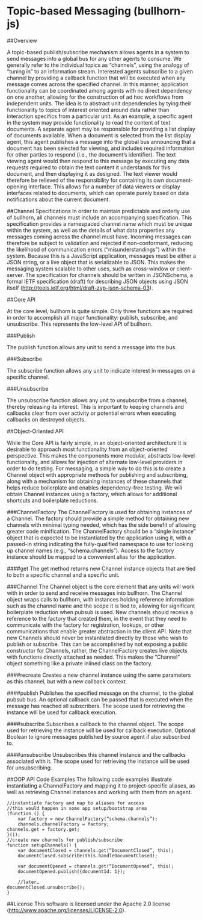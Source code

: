 # Topic-based Messaging (bullhorn-js)

##Overview

A topic-based publish/subscribe mechanism allows agents in a system to send messages into a global bus for any other agents to consume. We generally refer to the individual topics as “channels”, using the analogy of “tuning in” to an information stream. Interested agents subscribe to a given channel by providing a callback function that will be executed when any message comes across the specified channel. In this manner, application functionality can be coordinated among agents with no direct dependency on one another, allowing for the construction of ad hoc workflows from independent units. The idea is to abstract unit dependencies by tying their functionality to topics of interest oriented around data rather than interaction specifics from a particular unit.
As an example, a specific agent in the system may provide functionality to read the content of text documents. A separate agent may be responsible for providing a list display of documents available. When a document is selected from the list display agent, this agent publishes a message into the global bus announcing that a document has been selected for viewing, and includes required information for other parties to respond (i.e., the document’s identifier). The text viewing agent would then respond to this message by executing any data requests required to obtain the text content it understands for this document, and then displaying it as designed. The text viewer would therefore be relieved of the responsibility for containing its own document-opening interface. This allows for a number of data viewers or display interfaces related to documents, which can operate purely based on data notifications about the current document.

##Channel Specifications
In order to maintain predictable and orderly use of bullhorn, all channels must include an accompanying specification. This specification provides a namespaced channel name which must be unique within the system, as well as the details of what data properties any messages coming across the channel must have. Incoming messages can therefore be subject to validation and rejected if non-conformant, reducing the likelihood of communication errors (“misunderstandings”) within the system. Because this is a JavaScript application, messages must be either a JSON string, or a live object that is serializable to JSON. This makes the messaging system scalable to other uses, such as cross-window or client-server.
The specification for channels should be written in JSONSchema, a formal IETF specification (draft) for describing JSON objects using JSON itself (http://tools.ietf.org/html/draft-zyp-json-schema-03).

##Core API

At the core level, bullhorn is quite simple. Only three functions are required in order to accomplish all major functionality: publish, subscribe, and unsubscribe. This represents the low-level API of bullhorn.

###Publish

The publish function allows any unit to send a message into the bus.

###Subscribe

The subscribe function allows any unit to indicate interest in messages on a specific channel.

###Unsubscribe

The unsubscribe function allows any unit to unsubscribe from a channel, thereby releasing its interest. This is important to keeping channels and callbacks clear from over activity or potential errors when executing callbacks on destroyed objects.

##Object-Oriented API

While the Core API is fairly simple, in an object-oriented architecture it is desirable to approach most functionality from an object-oriented perspective. This makes the components more modular, abstracts low-level functionality, and allows for injection of alternate low-level providers in order to do testing. For messaging, a simple way to do this is to create a Channel object with appropriate methods for publishing and subscribing, along with a mechanism for obtaining instances of these channels that helps reduce boilerplate and enables dependency-free testing. We will obtain Channel instances using a factory, which allows for additional shortcuts and boilerplate reductions.

###ChannelFactory
The ChannelFactory is used for obtaining instances of a Channel. The factory should provide a simple method for obtaining new channels with minimal typing needed, which has the side benefit of allowing greater code minification.
The ChannelFactory should be a “single instance” object that is expected to be instantiated by the application using it, with a passed-in string indicating the fully-qualified namespace to use for looking up channel names (e.g., “schema.channels”). Access to the factory instance should be mapped to a convenient alias for the application.

####get
The get method returns new Channel instance objects that are tied to both a specific channel and a specific unit.

###Channel
The Channel object is the core element that any units will work with in order to send and receive messages into bullhorn. The Channel object wraps calls to bullhorn, with instances holding reference information such as the channel name and the scope it is tied to, allowing for significant boilerplate reduction when pubsub is used.
New channels should receive a reference to the factory that created them, in the event that they need to communicate with the factory for registration, lookups, or other communications that enable greater abstraction in the client API. Note that new Channels should never be instantiated directly by those who wish to publish or subscribe. This can be accomplished by not exposing a public constructor for Channels, rather, the ChannelFactory creates live objects with functions directly attached as needed. This makes the “Channel” object something like a private inlined class on the factory.

####recreate
Creates a new channel instance using the same parameters as this channel, but with a new callback context.

####publish
Publishes the specified message on the channel, to the global pubsub bus. An optional callback can be passed that is executed when the message has reached all subscribers. The scope used for retrieving the instance will be used for callback execution.

####subscribe
Subscribes a callback to the channel object. The scope used for retrieving the instance will be used for callback execution. Optional Boolean to ignore messages published by source agent if also subscribed to.

####unsubscribe
Unsubscribes this channel instance and the callbacks associated with it. The scope used for retrieving the instance will be used for unsubscribing.

##OOP API Code Examples
The following code examples illustrate instantiating a ChannelFactory and mapping it to project-specific aliases, as well as retrieving Channel instances and working with them from an agent.
```
//instantiate factory and map to aliases for access
//this would happen in some app setup/bootstrap area
(function () {
	var factory = new ChannelFactory(“schema.channels”);
	channels.channelFactory = factory;
channels.get = factory.get;
}());
//create new channels for publish/subscribe
function setupChannels() {
	var documentClosed = channels.get(“DocumentClosed”, this);
	documentClosed.subscribe(this.handleDocumentClosed);

	var documentOpened = channels.get(“DocumentOpened”, this);
	documentOpened.publish({documentId: 1});

	//later…
documentClosed.unsubscribe();
}
```
##License
This software is licensed under the Apache 2.0 license (http://www.apache.org/licenses/LICENSE-2.0).